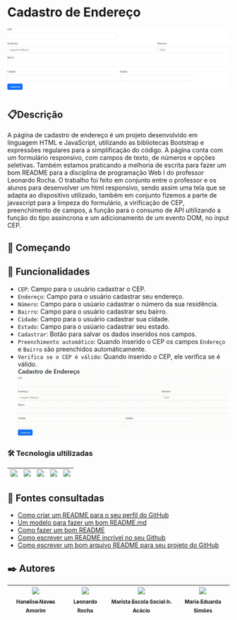 # Cadastro de Endereço
![imagem](img/capacadendereco.png)

## 📋Descrição
A página de cadastro de endereço é um projeto desenvolvido em linguagem HTML e JavaScript, utilizando as bibliotecas Bootstrap e expressões regulares para a simplificação do código. A página conta com um formulário responsivo, com campos de texto, de números e opções seletivas. Também estamos praticando a melhoria de escrita para fazer um bom README para a disciplina de programação Web I do professor Leonardo Rocha.
O trabalho foi feito em conjunto entre o professor e os alunos para desenvolver um html responsivo, sendo assim uma tela que se adapta ao dispositivo utilizado, também em conjunto fizemos a parte de javascript para a limpeza do formulário, a virificação de CEP, preenchimento de campos, a função para o consumo de API ultilizando a função do tipo assincrona e um adicionamento de um evento DOM, no input CEP.

## 🚀 Começando

## 🔧 Funcionalidades
- `CEP`: Campo para o usuário cadastrar o CEP.
- `Endereço`: Campo para o usuário cadastrar seu endereço.
- `Número`: Campo para o usúario cadastrar o número da sua residência.
- `Bairro`: Campo para o usuário cadastrar seu bairro.
- `Cidade`: Campo para o usuário cadastrar sua cidade.
- `Estado`: Campo para o usúario cadastrar seu estado.
- `Cadastrar`: Botão para salvar os dados inseridos nos campos.
- `Preenchimento automático`: Quando inserido o CEP os campos `Endereço` e `Bairro` são preenchidos automáticamente.
- `Verifica se o CEP é válido`: Quando inserido o CEP, ele verifica se é válido.
![imagem](gif/gifcadendereco.gif)

### 🛠️ Tecnologia ultilizadas
<img src="https://cdn.jsdelivr.net/gh/devicons/devicon/icons/github/github-original-wordmark.svg" width=50  />  |<img src="https://cdn.jsdelivr.net/gh/devicons/devicon/icons/javascript/javascript-plain.svg" width=50 /> |  <img src="https://cdn.jsdelivr.net/gh/devicons/devicon/icons/bootstrap/bootstrap-original.svg" width=50/> |  <img src="https://cdn.jsdelivr.net/gh/devicons/devicon/icons/html5/html5-original-wordmark.svg" width=50 /> |<img src="https://cdn.jsdelivr.net/gh/devicons/devicon/icons/css3/css3-original-wordmark.svg" width=50/> |
| :---: | :---: | :---: | :---: | :---: |

## 📄 Fontes consultadas
- [Como criar um README para o seu perfil do GitHub](https://www.alura.com.br/artigos/como-criar-um-readme-para-seu-perfil-github) 
- [Um modelo para fazer um bom README.md](https://gist.github.com/lohhans/f8da0b147550df3f96914d3797e9fb89)
- [Como fazer um bom README](https://blog.rocketseat.com.br/como-fazer-um-bom-readme/)
- [Como escrever um README incrível no seu Github](https://www.alura.com.br/artigos/escrever-bom-readme)
- [Como escrever um bom arquivo README para seu projeto do GitHub](https://www.freecodecamp.org/portuguese/news/como-escrever-um-bom-arquivo-readme-para-seu-projeto-do-github/)


## ✒️ Autores
| [<img loading="lazy" src="https://avatars.githubusercontent.com/u/105460028?v=4" width=115><br><sub>Hanelise Naves Amorim</sub>](https://github.com/hiseamorim) |  [<img loading="lazy" src="https://avatars.githubusercontent.com/u/86802310?v=4" width=115><br><sub>Leonardo Rocha</sub>](https://github.com/LeonardoRochaMarista) |  [<img loading="lazy" src="https://avatars.githubusercontent.com/u/86796647?s=200&v=4" width=115><br><sub>Marista Escola Social Ir. Acácio</sub>](https://github.com/MaristaIrAcacio) | [<img loading="lazy" src="https://avatars.githubusercontent.com/u/127847673?v=4" width=115><br><sub>Maria Eduarda Simões</sub>](https://github.com/Mariaeduardasimoes) |
| :---: | :---: | :---: | :---: |

